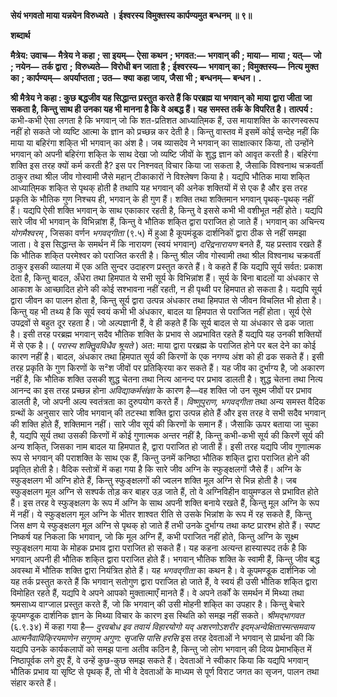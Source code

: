 **सेयं भगवतो माया यन्नयेन विरुध्यते ।** **ईश्वरस्य विमुक्तस्य कार्पण्यमुत बन्धनम् ॥ ९॥** 

**शब्दार्थ** 

**मैत्रेय: उवाच—** **मैत्रेय ने कहा** **; सा इयम्—** **ऐसा कथन** **; भगवत:—** **भगवान् की** **; माया—** **माया** **; यत्—** **जो** **; नयेन—** **तर्क द्वारा** **;** **विरुध्यते—** **विरोधी बन जाता है** **; ईश्वरस्य—** **भगवान् का** **; विमुक्तस्य—** **नित्य मुक्त का** **; कार्पण्यम्—** **अपर्याप्तता** **; उत—** **क्या** **कहा जाय, जैसा भी** **; बन्धनम्—** **बन्धन।** **.** 

**श्री मैत्रेय ने कहा : कुछ बद्धजीव यह सिद्धान्त प्रस्तुत करते हैं कि परब्रह्म या भगवान् को** **माया द्वारा जीता जा सकता है, किन्तु साथ ही उनका यह भी मानना है कि वे अबद्ध हैं। यह** **समस्त तर्क के विपरित है।** **तात्पर्य :** कभी-कभी ऐसा लगता है कि भगवान् जो कि शत-प्रतिशत आध्याति्मक हैं, उस मायाशक्ति के कारणस्वरूप नहीं हो सकते जो व्यष्टि आत्मा के ज्ञान को प्रच्छन्न कर देती है। किन्तु वास्तव में इसमें कोई सन्देह नहीं कि माया या बहिरंगा शकि्त भी भगवान् का अंश है। जब व्यासदेव ने भगवान् का साक्षात्कार किया, तो उन्होंने भगवान् को अपनी बहिरंगा शकि्त के साथ देखा जो व्यष्टि जीवों के शुद्ध ज्ञान को आवृत करती है। बहिरंगा शक्ति इस तरह क्यों कर्म करती है? इस पर निश्नवत् विचार किया जा सकता है, जैसाकि विश्वनाथ चक्रवर्ती ठाकुर तथा श्रील जीव गोस्वामी जैसे महान् टीकाकारों ने विश्लेषण किया है। यद्यपि भौतिक माया शकि्त आध्याति्मक शकि्त से पृथक् होती है तथापि यह भगवान् की अनेक शक्तियों में से एक है और इस तरह प्रकृति के भौतिक गुण निश्चय ही, भगवान् के ही गुण हैं। शक्ति तथा शक्तिमान भगवान् पृथक्-पृथक् नहीं हैं। यद्यपि ऐसी शक्ति भगवान् के साथ एकाकार रहती है, किन्तु वे इससे कभी भी वशीभूत नहीं होते। यद्यपि सारे जीव भी भगवान् के विभिन्नांश हैं, किन्तु वे भौतिक शकि्त द्वारा पराजित हो जाते हैं। भगवान् का अचिन्त्य *योगमैश्वरम्* , जिसका वर्णन *भगवद्गीता* (९.५) में हुआ है कूपमंडूक दार्शनिकों द्वारा ठीक से नहीं समझा जाता। वे इस सिद्धान्त के समर्थन में कि नारायण (स्वयं भगवान्) *दरिद्रनारायण* बनते हैं, यह प्रस्ताव रखते हैं कि भौतिक शकि्त परमेश्वर को पराजित करती है। किन्तु श्रील जीव गोस्वामी तथा श्रील विश्वनाथ चक्रवर्ती ठाकुर इसकी व्यालया में एक अति सुन्दर उदाहरण प्रस्तुत करते हैं। वे कहते हैं कि यद्यपि सूर्य सर्वत: प्रकाश देता है, किन्तु बादल, अँधेरा तथा हिमपात ये सभी सूर्य के विभिन्नांश हैं। सूर्य के बिना बादलों या अंधकार से आकाश के आच्छादित होने की कोई सश्भावना नहीं रहती, न ही पृथ्वी पर हिमपात हो सकता है। यद्यपि सूर्य द्वारा जीवन का पालन होता है, किन्तु सूर्य द्वारा उत्पन्न अंधकार तथा हिमपात से जीवन विचलित भी होता है। किन्तु यह भी तथ्य है कि सूर्य स्वयं कभी भी अंधकार, बादल या हिमपात से पराजित नहीं होता। सूर्य ऐसे उपद्रवों से बहुत दूर रहता है। जो अल्पज्ञानी हैं, वे ही कहते हैं कि सूर्य बादल से या अंधकार से ढक जाता है। इसी तरह परब्रह्म भगवान् सदैव भौतिक शक्ति के प्रभाव से अप्रभावित रहते हैं यद्यपि यह उनकी शक्तियों में से एक है। ( *परास्य शक्तिॢवविधैव* *श्रूयते* ) अत: माया द्वारा परब्रह्म के पराजित होने पर बल देने का कोई कारण नहीं है। बादल, अंधकार तथा हिमपात सूर्य की किरणों के एक नगण्य अंश को ही ढक सकते हैं। इसी तरह प्रकृति के गुण किरणों के स²श जीवों पर प्रतिकि्रया कर सकते हैं। यह जीव का दुर्भाग्य है, जो अकारण नहीं है, कि भौतिक शक्ति उसकी शुद्ध चेतना तथा नित्य आनन्द पर प्रभाव डालती है। शुद्ध चेतना तथा नित्य आनन्द का इस तरह प्रच्छन्न होना *अविद्याकर्मसंज्ञा* के कारण है—वह शक्ति जो उन सूक्ष्म जीवों पर प्रभाव डालती है, जो अपनी अल्प स्वतंत्रता का दुरुपयोग करते हैं। *विष्णुपुराण,*  *भगवद्गीता* तथा अन्य समस्त वैदिक ग्रन्थों के अनुसार सारे जीव भगवान् की तटस्था शक्ति द्वारा उत्पन्न होते हैं और इस तरह वे सभी सदैव भगवान् की शक्ति होते हैं, शक्तिमान नहीं। सारे जीव सूर्य की किरणों के समान हैं। जैसाकि ऊपर बताया जा चुका है, यद्यपि सूर्य तथा उसकी किरणों में कोई गुणात्मक अन्तर नहीं है, किन्तु कभी-कभी सूर्य की किरणें सूर्य की अन्य शकि्त, जिसका नाम बादल या हिमपात है, द्वारा पराजित हो जाती हैं। इसी तरह यद्यपि जीव गुणात्मक रूप से भगवान् की पराशक्ति के साथ एक हैं, किन्तु उनमें कनिष्ठा भौतिक शकि्त द्वारा पराजित होने की प्रवृति्त होती है। वैदिक स्तोत्रों में कहा गया है कि सारे जीव अग्नि के स्फुङ्क्षलगों जैसे हैं। अग्नि के स्फुङ्क्षलग भी अग्नि होते हैं, किन्तु स्फुङ्क्षलगों की ज्वलन शक्ति मूल अग्नि से भिन्न होती है। जब स्फुङ्क्षलग मूल अग्नि से सश्पर्क तोड़ कर बाहर उड़ जाते हैं, तो वे अग्निविहीन वायुमण्डल से प्रभावित होते हैं। इस तरह वे स्फुङ्क्षलग के रूप में अग्नि के साथ अपनी शक्ति बनाये रखते हैं, किन्तु मूल अग्नि के रूप में नहीं। ये स्फुङ्क्षलग मूल अग्नि के भीतर शाश्वत रीति से उसके भिन्नांश के रूप में रह सकते हैं, किन्तु जिस क्षण ये स्फुङ्क्षलग मूल अग्नि से पृथक् हो जाते हैं तभी उनके दुर्भाग्य तथा कष्ट प्रारश्भ होते हैं। स्पष्ट निष्कर्ष यह निकला कि भगवान्, जो कि मूल अग्नि हैं, कभी पराजित नहीं होते, किन्तु अग्नि के सूक्ष्म स्फुङ्क्षलग माया के मोहक प्रभाव द्वारा पराजित हो सकते हैं। यह कहना अत्यन्त हास्यास्पद तर्क है कि भगवान् अपनी ही भौतिक शकि्त द्वारा पराजित होते हैं। भगवान् भौतिक शक्ति के स्वामी हैं, किन्तु जीव बद्ध अवस्था में भौतिक शक्ति द्वारा नियंत्रित होते हैं। यह *भगवद्गीता* का कथन है। वे कूपमण्डूक दार्शनिक जो यह तर्क प्रस्तुत करते हैं कि भगवान् सतोगुण द्वारा पराजित हो जाते हैं, वे स्वयं ही उसी भौतिक शकि्त द्वारा विमोहित रहते हैं, यद्यपि वे अपने आपको मुक्तात्माएँ मानते हैं। वे अपने तर्कों के समर्थन में मिथ्या तथा श्रमसाध्य वाग्जाल प्रस्तुत करते हैं, जो कि भगवान् की उसी मोहनी शकि्त का उपहार है। किन्तु बेचारे कूपमण्डूक दार्शनिक ज्ञान के मिथ्या विचार के कारण इस स्थिति को समझ नहीं सकते। *श्रीमद्भागवत* (६.९.३४) में कहा गया है— *दुरवबोध इव तवायं विहारयोगो यद् अशरणोऽशरीर* *इदम्अन्वेक्षितास्मत्समवाय आत्मनैवाविकि्रयमाणेन सगुणम्* *अगुण: सृजसि पासि हरसि* इस तरह देवताओं ने भगवान् से प्रार्थना की कि यद्यपि उनके कार्यकलापों को समझ पाना अतीव कठिन है, किन्तु जो लोग भगवान् की दिव्य प्रेमाभकि्त में निष्ठापूर्वक लगे हुए हैं, वे उन्हें कुछ-कुछ समझ सकते हैं। देवताओं ने स्वीकार किया कि यद्यपि भगवान् भौतिक प्रभाव या सृष्टि से पृथक् हैं, तो भी वे देवताओं के माध्यम से पूर्ण विराट जगत का सृजन, पालन तथा संहार करते हैं।  